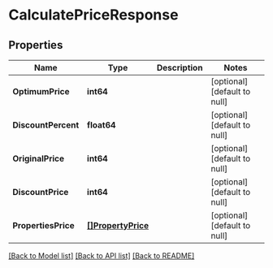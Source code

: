# CalculatePriceResponse

## Properties
Name | Type | Description | Notes
------------ | ------------- | ------------- | -------------
**OptimumPrice** | **int64** |  | [optional] [default to null]
**DiscountPercent** | **float64** |  | [optional] [default to null]
**OriginalPrice** | **int64** |  | [optional] [default to null]
**DiscountPrice** | **int64** |  | [optional] [default to null]
**PropertiesPrice** | [**[]PropertyPrice**](PropertyPrice.md) |  | [optional] [default to null]

[[Back to Model list]](../README.md#documentation-for-models) [[Back to API list]](../README.md#documentation-for-api-endpoints) [[Back to README]](../README.md)

